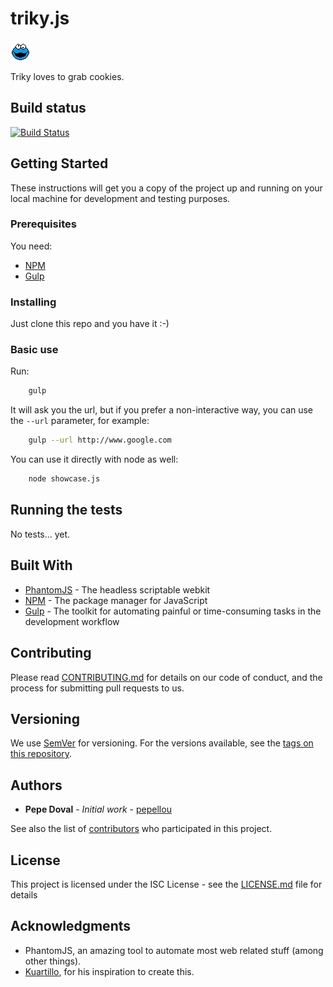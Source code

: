 # triky.js

![Triky](https://raw.githubusercontent.com/NoLegalTech/triky.js/master/img/logo.png)

Triky loves to grab cookies.

## Build status
[![Build Status](https://travis-ci.org/NoLegalTech/triky.js.svg?branch=master)](https://travis-ci.org/NoLegalTech/triky.js)

## Getting Started

These instructions will get you a copy of the project up and running on your local machine for development and testing purposes.

### Prerequisites

You need:
* [NPM](https://www.npmjs.com/get-npm)
* [Gulp](https://gulpjs.com/)

### Installing

Just clone this repo and you have it :-)

### Basic use

Run:

```bash
    gulp
```

It will ask you the url, but if you prefer a non-interactive way, you can use the `--url` parameter, for example:

```bash
    gulp --url http://www.google.com
```

You can use it directly with node as well:

```bash
    node showcase.js
```

## Running the tests

No tests... yet.

## Built With

* [PhantomJS](http://phantomjs.org/) - The headless scriptable webkit
* [NPM](https://www.npmjs.com) - The package manager for JavaScript
* [Gulp](https://gulpjs.com/) - The toolkit for automating painful or time-consuming tasks in the development workflow

## Contributing

Please read [CONTRIBUTING.md](CONTRIBUTING.md) for details on our code of conduct, and the process for submitting pull requests to us.

## Versioning

We use [SemVer](http://semver.org/) for versioning. For the versions available, see the [tags on this repository](https://github.com/NoLegalTech/tricky.js/tags). 

## Authors

* **Pepe Doval** - *Initial work* - [pepellou](https://github.com/pepellou)

See also the list of [contributors](https://github.com/NoLegalTech/tricky.js/contributors) who participated in this project.

## License

This project is licensed under the ISC License - see the [LICENSE.md](LICENSE.md) file for details

## Acknowledgments

* PhantomJS, an amazing tool to automate most web related stuff (among other things).
* [Kuartillo](https://github.com/kuartillo), for his inspiration to create this.

